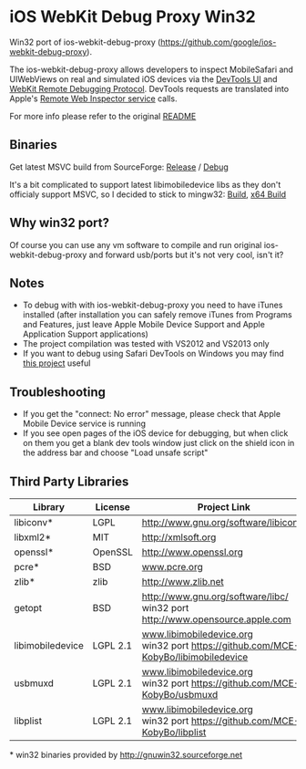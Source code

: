iOS WebKit Debug Proxy Win32
============================

Win32 port of ios-webkit-debug-proxy (https://github.com/google/ios-webkit-debug-proxy).

The ios-webkit-debug-proxy allows developers to inspect MobileSafari and UIWebViews on real and simulated iOS devices via the [DevTools UI](https://developers.google.com/chrome-developer-tools/) and [WebKit Remote Debugging Protocol](https://developers.google.com/chrome-developer-tools/docs/remote-debugging).  DevTools requests are translated into Apple's [Remote Web Inspector service](https://developer.apple.com/technologies/safari/developer-tools.html) calls.

For more info please refer to the original [README](https://github.com/google/ios-webkit-debug-proxy/blob/master/README.md)


Binaries
--------

Get latest MSVC build from SourceForge: [Release](http://sourceforge.net/projects/ios-webkit-debug-proxy-win32/files/ios-webkit-debug-proxy-win32.zip/download) / [Debug](http://sourceforge.net/projects/ios-webkit-debug-proxy-win32/files/ios-webkit-debug-proxy-win32-debug.zip/download)

It's a bit complicated to support latest libimobiledevice libs as they don't officialy support MSVC, so I decided to stick to mingw32: [Build](http://sourceforge.net/projects/ios-webkit-debug-proxy-win32/files/test-builds/ios-webkit-debug-proxy-mingw32.zip/download), [x64 Build](https://sourceforge.net/projects/ios-webkit-debug-proxy-win32/files/ios-webkit-debug-proxy-win64.zip/download)

Why win32 port?
---------------

Of course you can use any vm software to compile and run original ios-webkit-debug-proxy and forward usb/ports but it's not very cool, isn't it?


Notes
-----

- To debug with with ios-webkit-debug-proxy you need to have iTunes installed (after installation you can safely remove iTunes from Programs and Features, just leave Apple Mobile Device Support and Apple Application Support applications)
- The project compilation was tested with VS2012 and VS2013 only
- If you want to debug using Safari DevTools on Windows you may find [this project](https://github.com/artygus/webkit-webinspector) useful


Troubleshooting
---------------

- If you get the "connect: No error" message, please check that Apple Mobile Device service is running
- If you see open pages of the iOS device for debugging, but when click on them you get a blank dev tools window just click on the shield icon in the address bar and choose "Load unsafe script"


Third Party Libraries
---------------------

Library | License | Project Link
------- | ------- | ----
libiconv\* | LGPL | http://www.gnu.org/software/libiconv/
libxml2\* | MIT | http://xmlsoft.org
openssl\* | OpenSSL | http://www.openssl.org
pcre\* | BSD | www.pcre.org
zlib\* | zlib | http://www.zlib.net
getopt | BSD | http://www.gnu.org/software/libc/<br/>win32 port http://www.opensource.apple.com
libimobiledevice | LGPL 2.1 | www.libimobiledevice.org<br/>win32 port https://github.com/MCE-KobyBo/libimobiledevice
usbmuxd | LGPL 2.1 | www.libimobiledevice.org<br />win32 port https://github.com/MCE-KobyBo/usbmuxd
libplist | LGPL 2.1 | www.libimobiledevice.org<br />win32 port https://github.com/MCE-KobyBo/libplist


\* win32 binaries provided by http://gnuwin32.sourceforge.net

